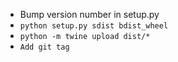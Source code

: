 * Bump version number in setup.py
* `python setup.py sdist bdist_wheel`
* `python -m twine upload dist/*`
* `Add git tag`
